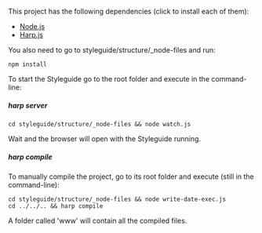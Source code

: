 This project has the following dependencies (click to install each of them):

- <a href="http://nodejs.org" target="_blank">Node.js</a>
- <a href="http://harpjs.com" target="_blank">Harp.js</a>

You also need to go to styleguide/structure/_node-files and run:
```
npm install
```

To start the Styleguide go to the root folder and execute in the command-line:

##### harp server

```
cd styleguide/structure/_node-files && node watch.js
```
Wait and the browser will open with the Styleguide running.

##### harp compile
To manually compile the project, go to its root folder and execute (still in the command-line):
```
cd styleguide/structure/_node-files && node write-date-exec.js
cd ../../.. && harp compile
```
A folder called 'www' will contain all the compiled files.